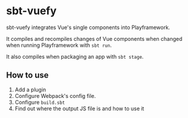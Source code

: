 sbt-vuefy
==========

sbt-vuefy integrates Vue's single components into Playframework.

It compiles and recompiles changes of Vue components when changed when running Playframework with `sbt run`.

It also compiles when packaging an app with `sbt stage`.


How to use
-----------

1. Add a plugin
2. Configure Webpack's config file.
3. Configure `build.sbt`
4. Find out where the output JS file is and how to use it
